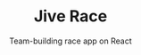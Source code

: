 ---
layout: default
modal-id: 4
img: chateau.png
alt: Jive Race is a race app on React and the Jive Race API
thumbnail: chateau.png
title: Jive Race
subtitle: Team-building race app on React
description: Jive Race is a full stack race app built on React and the Jive Race API. Allows users to register for a race for a given year and create and build teams of runners. Features a custom user authentication and authorization scheme based on project business logic. Deployed to AWS.
project-date: In Progress
framework: React, AWS
repository: jive-race
link: https://github.com/jestann/jive-race 
---